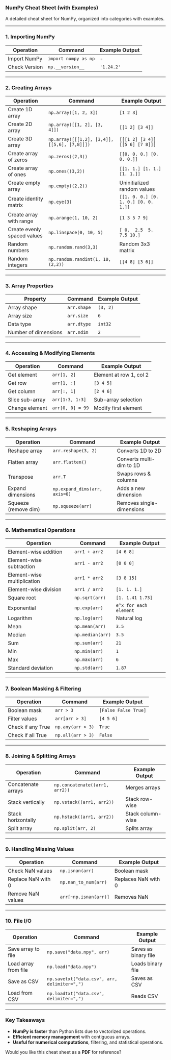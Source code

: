 ### **NumPy Cheat Sheet (with Examples)**
A detailed cheat sheet for NumPy, organized into categories with examples.

---

### **1. Importing NumPy**
| **Operation** | **Command** | **Example Output** |
|--------------|------------|--------------------|
| Import NumPy | `import numpy as np` | - |
| Check Version | `np.__version__` | `'1.24.2'` |

---

### **2. Creating Arrays**
| **Operation** | **Command** | **Example Output** |
|--------------|------------|--------------------|
| Create 1D array | `np.array([1, 2, 3])` | `[1 2 3]` |
| Create 2D array | `np.array([[1, 2], [3, 4]])` | `[[1 2] [3 4]]` |
| Create 3D array | `np.array([[[1,2], [3,4]], [[5,6], [7,8]]])` | `[[[1 2] [3 4]] [[5 6] [7 8]]]` |
| Create array of zeros | `np.zeros((2,3))` | `[[0. 0. 0.] [0. 0. 0.]]` |
| Create array of ones | `np.ones((3,2))` | `[[1. 1.] [1. 1.] [1. 1.]]` |
| Create empty array | `np.empty((2,2))` | Uninitialized random values |
| Create identity matrix | `np.eye(3)` | `[[1. 0. 0.] [0. 1. 0.] [0. 0. 1.]]` |
| Create array with range | `np.arange(1, 10, 2)` | `[1 3 5 7 9]` |
| Create evenly spaced values | `np.linspace(0, 10, 5)` | `[ 0.  2.5  5.  7.5 10.]` |
| Random numbers | `np.random.rand(3,3)` | Random 3x3 matrix |
| Random integers | `np.random.randint(1, 10, (2,2))` | `[[4 8] [3 6]]` |

---

### **3. Array Properties**
| **Property** | **Command** | **Example Output** |
|-------------|------------|--------------------|
| Array shape | `arr.shape` | `(3, 2)` |
| Array size | `arr.size` | `6` |
| Data type | `arr.dtype` | `int32` |
| Number of dimensions | `arr.ndim` | `2` |

---

### **4. Accessing & Modifying Elements**
| **Operation** | **Command** | **Example Output** |
|--------------|------------|--------------------|
| Get element | `arr[1, 2]` | Element at row 1, col 2 |
| Get row | `arr[1, :]` | `[3 4 5]` |
| Get column | `arr[:, 1]` | `[2 4 6]` |
| Slice sub-array | `arr[1:3, 1:3]` | Sub-array selection |
| Change element | `arr[0, 0] = 99` | Modify first element |

---

### **5. Reshaping Arrays**
| **Operation** | **Command** | **Example Output** |
|--------------|------------|--------------------|
| Reshape array | `arr.reshape(3, 2)` | Converts 1D to 2D |
| Flatten array | `arr.flatten()` | Converts multi-dim to 1D |
| Transpose | `arr.T` | Swaps rows & columns |
| Expand dimensions | `np.expand_dims(arr, axis=0)` | Adds a new dimension |
| Squeeze (remove dim) | `np.squeeze(arr)` | Removes single-dimensions |

---

### **6. Mathematical Operations**
| **Operation** | **Command** | **Example Output** |
|--------------|------------|--------------------|
| Element-wise addition | `arr1 + arr2` | `[4 6 8]` |
| Element-wise subtraction | `arr1 - arr2` | `[0 0 0]` |
| Element-wise multiplication | `arr1 * arr2` | `[3 8 15]` |
| Element-wise division | `arr1 / arr2` | `[1. 1. 1.]` |
| Square root | `np.sqrt(arr)` | `[1. 1.41 1.73]` |
| Exponential | `np.exp(arr)` | `e^x for each element` |
| Logarithm | `np.log(arr)` | Natural log |
| Mean | `np.mean(arr)` | `3.5` |
| Median | `np.median(arr)` | `3.5` |
| Sum | `np.sum(arr)` | `21` |
| Min | `np.min(arr)` | `1` |
| Max | `np.max(arr)` | `6` |
| Standard deviation | `np.std(arr)` | `1.87` |

---

### **7. Boolean Masking & Filtering**
| **Operation** | **Command** | **Example Output** |
|--------------|------------|--------------------|
| Boolean mask | `arr > 3` | `[False False True]` |
| Filter values | `arr[arr > 3]` | `[4 5 6]` |
| Check if any True | `np.any(arr > 3)` | `True` |
| Check if all True | `np.all(arr > 3)` | `False` |

---

### **8. Joining & Splitting Arrays**
| **Operation** | **Command** | **Example Output** |
|--------------|------------|--------------------|
| Concatenate arrays | `np.concatenate((arr1, arr2))` | Merges arrays |
| Stack vertically | `np.vstack((arr1, arr2))` | Stack row-wise |
| Stack horizontally | `np.hstack((arr1, arr2))` | Stack column-wise |
| Split array | `np.split(arr, 2)` | Splits array |

---

### **9. Handling Missing Values**
| **Operation** | **Command** | **Example Output** |
|--------------|------------|--------------------|
| Check NaN values | `np.isnan(arr)` | Boolean mask |
| Replace NaN with 0 | `np.nan_to_num(arr)` | Replaces NaN with 0 |
| Remove NaN values | `arr[~np.isnan(arr)]` | Removes NaN |

---

### **10. File I/O**
| **Operation** | **Command** | **Example Output** |
|--------------|------------|--------------------|
| Save array to file | `np.save("data.npy", arr)` | Saves as binary file |
| Load array from file | `np.load("data.npy")` | Loads binary file |
| Save as CSV | `np.savetxt("data.csv", arr, delimiter=",")` | Saves as CSV |
| Load from CSV | `np.loadtxt("data.csv", delimiter=",")` | Reads CSV |

---

### **Key Takeaways**
- **NumPy is faster** than Python lists due to vectorized operations.
- **Efficient memory management** with contiguous arrays.
- **Useful for numerical computations**, filtering, and statistical operations.

Would you like this cheat sheet as a **PDF** for reference?
